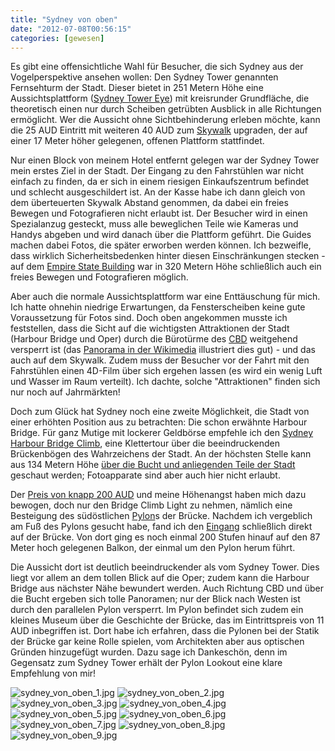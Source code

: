 ```yaml
---
title: "Sydney von oben"
date: "2012-07-08T00:56:15"
categories: [gewesen]
---
```


Es gibt eine offensichtliche Wahl für Besucher, die sich Sydney aus der Vogelperspektive ansehen wollen: Den Sydney Tower genannten Fernsehturm der Stadt. Dieser bietet in 251 Metern Höhe eine Aussichtsplattform ([Sydney Tower Eye](http://www.sydneytowereye.com.au/)) mit kreisrunder Grundfläche, die theoretisch einen nur durch Scheiben getrübten Ausblick in alle Richtungen ermöglicht. Wer die Aussicht ohne Sichtbehinderung erleben möchte, kann die 25 AUD Eintritt mit weiteren 40 AUD zum [Skywalk](http://www.sydneytowereye.com.au/explore/skywalk/) upgraden, der auf einer 17 Meter höher gelegenen, offenen Plattform stattfindet.

Nur einen Block von meinem Hotel entfernt gelegen war der Sydney Tower mein erstes Ziel in der Stadt. Der Eingang zu den Fahrstühlen war nicht einfach zu finden, da er sich in einem riesigen Einkaufszentrum befindet und schlecht ausgeschildert ist. An der Kasse habe ich dann gleich von dem überteuerten Skywalk Abstand genommen, da dabei ein freies Bewegen und Fotografieren nicht erlaubt ist. Der Besucher wird in einen Spezialanzug gesteckt, muss alle beweglichen Teile wie Kameras und Handys abgeben und wird danach über die Plattform geführt. Die Guides machen dabei Fotos, die später erworben werden können. Ich bezweifle, dass wirklich Sicherheitsbedenken hinter diesen Einschränkungen stecken - auf dem [Empire State Building](/blog/2011/09/25/usa-von-oben/) war in 320 Metern Höhe schließlich auch ein freies Bewegen und Fotografieren möglich.

Aber auch die normale Aussichtsplattform war eine Enttäuschung für mich. Ich hatte ohnehin niedrige Erwartungen, da Fensterscheiben keine gute Voraussetzung für Fotos sind. Doch oben angekommen musste ich feststellen, dass die Sicht auf die wichtigsten Attraktionen der Stadt (Harbour Bridge und Oper) durch die Bürotürme des [CBD](http://en.wikipedia.org/wiki/Sydney_central_business_district) weitgehend versperrt ist (das [Panorama in der Wikimedia](http://upload.wikimedia.org/wikipedia/commons/3/3d/Sydney_Tower_Panorama.jpg) illustriert dies gut) - und das auch auf dem Skywalk. Zudem muss der Besucher vor der Fahrt mit den Fahrstühlen einen 4D-Film über sich ergehen lassen (es wird ein wenig Luft und Wasser im Raum verteilt). Ich dachte, solche "Attraktionen" finden sich nur noch auf Jahrmärkten!

Doch zum Glück hat Sydney noch eine zweite Möglichkeit, die Stadt von einer erhöhten Position aus zu betrachten: Die schon erwähnte Harbour Bridge. Für ganz Mutige mit lockerer Geldbörse empfehle ich den [Sydney Harbour Bridge Climb](http://www.bridgeclimb.com/German/), eine Klettertour über die beeindruckenden Brückenbögen des Wahrzeichens der Stadt. An der höchsten Stelle kann aus 134 Metern Höhe [über die Bucht und anliegenden Teile der Stadt](http://www.bridgeclimb.com/panoramic/panoramic.htm) geschaut werden; Fotoapparate sind aber auch hier nicht erlaubt.

Der [Preis von knapp 200 AUD](http://www.bridgeclimb.com/The-Climbs/Pricing/) und meine Höhenangst haben mich dazu bewogen, doch nur den Bridge Climb Light zu nehmen, nämlich eine Besteigung des südöstlichen [Pylon](http://www.pylonlookout.com.au/)s der Brücke. Nachdem ich vergeblich am Fuß des Pylons gesucht habe, fand ich den [Eingang](http://www.pylonlookout.com.au/HowToGetThere.htm) schließlich direkt auf der Brücke. Von dort ging es noch einmal 200 Stufen hinauf auf den 87 Meter hoch gelegenen Balkon, der einmal um den Pylon herum führt.

Die Aussicht dort ist deutlich beeindruckender als vom Sydney Tower. Dies liegt vor allem an dem tollen Blick auf die Oper; zudem kann die Harbour Bridge aus nächster Nähe bewundert werden. Auch Richtung CBD und über die Bucht ergeben sich tolle Panoramen; nur der Blick nach Westen ist durch den parallelen Pylon versperrt. Im Pylon befindet sich zudem ein kleines Museum über die Geschichte der Brücke, das im Eintrittspreis von 11 AUD inbegriffen ist. Dort habe ich erfahren, dass die Pylonen bei der Statik der Brücke gar keine Rolle spielen, vom Architekten aber aus optischen Gründen hinzugefügt wurden. Dazu sage ich Dankeschön, denn im Gegensatz zum Sydney Tower erhält der Pylon Lookout eine klare Empfehlung von mir!

![sydney_von_oben_1.jpg](sydney_von_oben_1.jpg)
![sydney_von_oben_2.jpg](sydney_von_oben_2.jpg)
![sydney_von_oben_3.jpg](sydney_von_oben_3.jpg)
![sydney_von_oben_4.jpg](sydney_von_oben_4.jpg)
![sydney_von_oben_5.jpg](sydney_von_oben_5.jpg)
![sydney_von_oben_6.jpg](sydney_von_oben_6.jpg)
![sydney_von_oben_7.jpg](sydney_von_oben_7.jpg)
![sydney_von_oben_8.jpg](sydney_von_oben_8.jpg)
![sydney_von_oben_9.jpg](sydney_von_oben_9.jpg)
